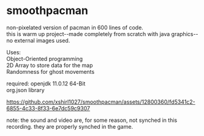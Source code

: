 # smoothpacman
non-pixelated version of pacman in 600 lines of code. \
this is warm up project--made completely from scratch with java graphics--no external images used.

Uses:\
Object-Oriented programming\
2D Array to store data for the map\
Randomness for ghost movements





required:
openjdk 11.0.12 64-Bit\
org.json library


https://github.com/xshirl1027/smoothpacman/assets/12800360/fd5341c2-6855-4c33-8f33-6e7dc59c9307

note: the sound and video are, for some reason, not synched in this recording. they are properly synched in the game.

